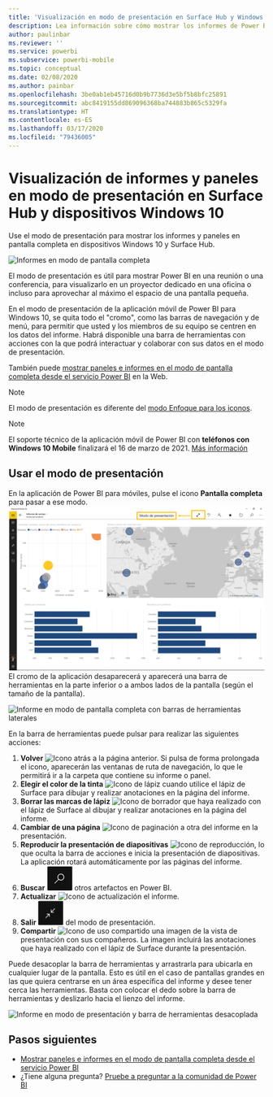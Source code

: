 ```yaml
---
title: 'Visualización en modo de presentación en Surface Hub y Windows 10: Power BI'
description: Lea información sobre cómo mostrar los informes de Power BI en Surface Hub y cómo mostrar los paneles, informes e iconos de Power BI en modo de presentación en dispositivos con Windows 10.
author: paulinbar
ms.reviewer: ''
ms.service: powerbi
ms.subservice: powerbi-mobile
ms.topic: conceptual
ms.date: 02/08/2020
ms.author: painbar
ms.openlocfilehash: 3be0ab1eb45716d0b9b7736d3e5bf5b8bfc25891
ms.sourcegitcommit: abc8419155dd869096368ba744883b865c5329fa
ms.translationtype: HT
ms.contentlocale: es-ES
ms.lasthandoff: 03/17/2020
ms.locfileid: "79436005"
---
```

# <a name="view-reports-and-dashboards-in-presentation-mode-on-surface-hub-and-windows-10-devices"></a>Visualización de informes y paneles en modo de presentación en Surface Hub y dispositivos Windows 10
Use el modo de presentación para mostrar los informes y paneles en pantalla completa en dispositivos Windows 10 y Surface Hub. 

![Informes en modo de pantalla completa](./media/mobile-windows-10-app-presentation-mode/power-bi-presentation-mode-2.png)

El modo de presentación es útil para mostrar Power BI en una reunión o una conferencia, para visualizarlo en un proyector dedicado en una oficina o incluso para aprovechar al máximo el espacio de una pantalla pequeña. 

En el modo de presentación de la aplicación móvil de Power BI para Windows 10, se quita todo el "cromo", como las barras de navegación y de menú, para permitir que usted y los miembros de su equipo se centren en los datos del informe. Habrá disponible una barra de herramientas con acciones con la que podrá interactuar y colaborar con sus datos en el modo de presentación.

También puede [mostrar paneles e informes en el modo de pantalla completa desde el servicio Power BI](../end-user-focus.md) en la Web.

> [!NOTE]
> El modo de presentación es diferente del [modo Enfoque para los iconos](mobile-tiles-in-the-mobile-apps.md).

>[!NOTE]
>El soporte técnico de la aplicación móvil de Power BI con **teléfonos con Windows 10 Mobile** finalizará el 16 de marzo de 2021. [Más información](https://go.microsoft.com/fwlink/?linkid=2121400)

## <a name="use-presentation-mode"></a>Usar el modo de presentación
En la aplicación de Power BI para móviles, pulse el icono **Pantalla completa** para pasar a ese modo.
![Icono de pantalla completa](././media/mobile-windows-10-app-presentation-mode/power-bi-full-screen-icon.png) El cromo de la aplicación desaparecerá y aparecerá una barra de herramientas en la parte inferior o a ambos lados de la pantalla (según el tamaño de la pantalla).

![Informe en modo de pantalla completa con barras de herramientas laterales](./media/mobile-windows-10-app-presentation-mode/power-bi-presentation-mode-2.png)

En la barra de herramientas puede pulsar para realizar las siguientes acciones:

1. **Volver** ![Icono atrás](./media/mobile-windows-10-app-presentation-mode/power-bi-windows-10-presentation-back-icon.png) a la página anterior. Si pulsa de forma prolongada el icono, aparecerán las ventanas de ruta de navegación, lo que le permitirá ir a la carpeta que contiene su informe o panel.
2. **Elegir el color de la tinta** ![Icono de lápiz](./media/mobile-windows-10-app-presentation-mode/power-bi-windows-10-presentation-ink-icon.png) cuando utilice el lápiz de Surface para dibujar y realizar anotaciones en la página del informe.
3. **Borrar las marcas de lápiz** ![Icono de borrador](./media/mobile-windows-10-app-presentation-mode/power-bi-windows-10-presentation-eraser-icon.png) que haya realizado con el lápiz de Surface al dibujar y realizar anotaciones en la página del informe.  
4. **Cambiar de una página** ![Icono de paginación](./media/mobile-windows-10-app-presentation-mode/power-bi-windows-10-presentation-pages-icon.png) a otra del informe en la presentación.
5. **Reproducir la presentación de diapositivas** ![Icono de reproducción](./media/mobile-windows-10-app-presentation-mode/power-bi-windows-10-presentation-play-icon.png), lo que oculta la barra de acciones e inicia la presentación de diapositivas. La aplicación rotará automáticamente por las páginas del informe. 
6. **Buscar** ![Icono de búsqueda](./media/mobile-windows-10-app-presentation-mode/power-bi-windows-10-presentation-search-icon.png) otros artefactos en Power BI.
7. **Actualizar** ![Icono de actualización](./media/mobile-windows-10-app-presentation-mode/power-bi-windows-10-presentation-refresh-icon.png) el informe.
8. **Salir** ![Salir del modo de pantalla completa](./media/mobile-windows-10-app-presentation-mode/power-bi-windows-10-exit-full-screen-icon.png) del modo de presentación.
8. **Compartir** ![Icono de uso compartido](./media/mobile-windows-10-app-presentation-mode/power-bi-windows-10-share-icon.png) una imagen de la vista de presentación con sus compañeros. La imagen incluirá las anotaciones que haya realizado con el lápiz de Surface durante la presentación.

Puede desacoplar la barra de herramientas y arrastrarla para ubicarla en cualquier lugar de la pantalla. Esto es útil en el caso de pantallas grandes en las que quiera centrarse en un área específica del informe y desee tener cerca las herramientas. Basta con colocar el dedo sobre la barra de herramientas y deslizarlo hacia el lienzo del informe.

![Informe en modo de presentación y barra de herramientas desacoplada](./media/mobile-windows-10-app-presentation-mode/power-bi-windows-10-presentation-drag-toolbar-2.png)


## <a name="next-steps"></a>Pasos siguientes
* [Mostrar paneles e informes en el modo de pantalla completa desde el servicio Power BI](../end-user-focus.md)
* ¿Tiene alguna pregunta? [Pruebe a preguntar a la comunidad de Power BI](https://community.powerbi.com/)

